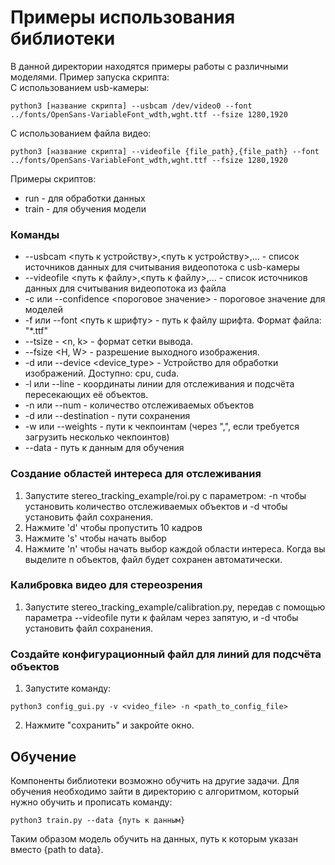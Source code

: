 # Примеры использования библиотеки

В данной директории находятся примеры работы с различными моделями.
Пример запуска скрипта:  
С использованием usb-камеры:
```angular2html
python3 [название скрипта] --usbcam /dev/video0 --font ../fonts/OpenSans-VariableFont_wdth,wght.ttf --fsize 1280,1920
```   
С использованием файла видео:
```angular2html
python3 [название скрипта] --videofile {file_path},{file_path} --font ../fonts/OpenSans-VariableFont_wdth,wght.ttf --fsize 1280,1920
```
Примеры скриптов:
* run - для обработки данных
* train - для обучения модели

### Команды

* --usbcam <путь к устройству>,<путь к устройству>,... - список источников данных для считывания видеопотока с usb-камеры
* --videofile <путь к файлу>,<путь к файлу>,... - список источников данных для считывания видеопотока из файла
* -c или --confidence <пороговое значение> - пороговое значение для моделей
* -f или --font <путь к шрифту> - путь к файлу шрифта. Формат файла: "*.ttf"   
* --tsize - <n, k> - формат сетки вывода.
* --fsize <H, W> - разрешение выходного изображения.
* -d или --device <device_type> - Устройство для обработки изображений. Доступно: cpu, cuda.
* -l или --line - координаты линии для отслеживания и подсчёта пересекающих её объектов.
* -n или --num - количество отслеживаемых объектов
* -d или --destination - пути сохранения
* -w или --weights - пути к чекпоинтам (через ",", если требуется загрузить несколько чекпоинтов)
* --data - путь к данным для обучения


### Создание областей интереса для отслеживания
1. Запустите stereo_tracking_example/roi.py с параметром: -n  чтобы установить количество отслеживаемых объектов и -d чтобы установить файл сохранения.
2. Нажмите 'd' чтобы пропустить 10 кадров
3. Нажмите 's' чтобы начать выбор
4. Нажмите 'n' чтобы начать выбор каждой области интереса. Когда вы выделите n объектов, файл будет сохранен автоматически. 


### Калибровка видео для стереозрения
1. Запустите stereo_tracking_example/calibration.py, передав с помощью параметра --videofile пути к файлам через запятую, и -d чтобы установить файл сохранения.


### Создайте конфигурационный файл для линий для подсчёта объектов
1. Запустите команду:
```
python3 config_gui.py -v <video_file> -n <path_to_config_file>
```
2. Нажмите "сохранить" и закройте окно.

## Обучение
Компоненты библиотеки возможно обучить на другие задачи.
Для обучения необходимо зайти в директорию с алгоритмом, который нужно обучить и прописать команду:

    python3 train.py --data {путь к данным}

Таким образом модель обучить на данных, путь к которым указан вместо {path to data}.


